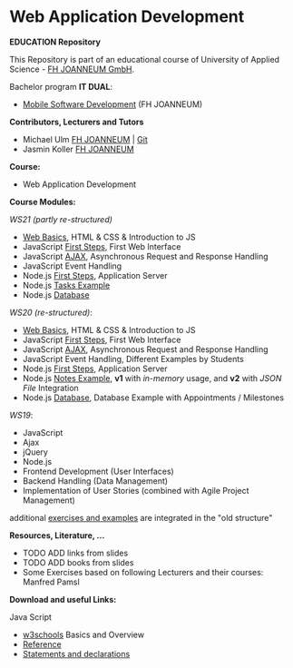 # Web Application Development

**EDUCATION Repository**

This Repository is part of an educational course of University of Applied Science - [FH JOANNEUM GmbH](https://www.fh-joanneum.at/iit).

Bachelor program **IT DUAL**:

- [Mobile Software Development](https://www.fh-joanneum.at/msd) (FH JOANNEUM)

**Contributors, Lecturers and Tutors**
- Michael Ulm [FH JOANNEUM](https://www.fh-joanneum.at/hochschule/person/michael-ulm/ "Michael Ulm") | [Git](https://github.com/michaelulm "Michael Ulm")
- Jasmin Koller [FH JOANNEUM](https://www.fh-joanneum.at/hochschule/person/jasmin-koller/ "Jasmin Koller")

**Course:**

- Web Application Development


**Course Modules:**

*WS21 (partly re-structured)*
- [Web Basics](basics), HTML & CSS & Introduction to JS
- JavaScript [First Steps](client-side/js), First Web Interface
- JavaScript [AJAX](client-side/js/03_ajax), Asynchronous Request and Response Handling
- JavaScript Event Handling
- Node.js [First Steps](basics/nodejs), Application Server
- Node.js [Tasks Example](server-side/js/tasks)
- Node.js [Database](server-side/js/tasks)


*WS20 (re-structured)*:
- [Web Basics](basics), HTML & CSS & Introduction to JS
- JavaScript [First Steps](client-side/js), First Web Interface
- JavaScript [AJAX](client-side/js/03_ajax), Asynchronous Request and Response Handling
- JavaScript Event Handling, Different Examples by Students
- Node.js [First Steps](basics/nodejs), Application Server
- Node.js [Notes Example](server-side/js/notes), **v1** with _in-memory_ usage, and **v2** with _JSON File_ Integration
- Node.js [Database](server-side/js/appointments), Database Example with Appointments / Milestones


*WS19*:
- JavaScript
- Ajax
- jQuery
- Node.js
- Frontend Development (User Interfaces)
- Backend Handling (Data Management)
- Implementation of User Stories (combined with Agile Project Management)

additional [exercises and examples](exercises) are integrated in the "old structure" 


**Resources, Literature, ...**

- TODO ADD links from slides
- TODO ADD books from slides
- Some Exercises based on following Lecturers and their courses: Manfred Pamsl

**Download and useful Links:**

Java Script

- [w3schools](https://www.w3schools.com/js/ "Tutorial w3schools") Basics and Overview
- [Reference](https://developer.mozilla.org/en-US/docs/Web/JavaScript/Reference "Reference")
- [Statements and declarations](https://developer.mozilla.org/en-US/docs/Web/JavaScript/Reference/Statements "Statements and declarations")

